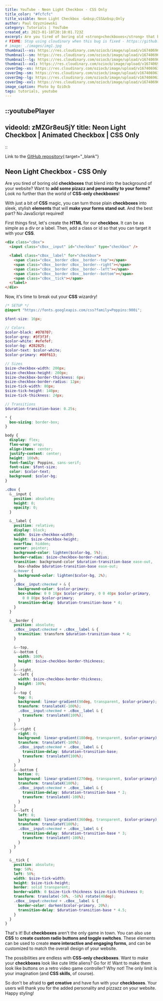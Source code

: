 ```yaml
---
title: YouTube - Neon Light Checkbox - CSS Only
title_color: "#fcfcfc"
title_visible: Neon Light Checkbox -&nbsp;CSS&nbsp;Only
author: Paul Ozyzniewski
category: Tutorials | YouTube
created_at: 2023-01-18T20:10:01.723Z
excerpt: Are you tired of boring old <strong>checkboxes</strong> that blend into the background of your website? Want to <strong>add some pizazz and personality to your forms?</strong> Look no further than the world of <strong>CSS-only checkboxes</strong>!
# FIXME: Stop using cloudinary when this bug is fixed - https://github.com/nuxt/image/issues/638
# image: ./images/img1.jpg
thumbnail--xs: https://res.cloudinary.com/oziocb/image/upload/v1674069637/yt-003/thumbnail--xs.jpg
thumbnail--sm: https://res.cloudinary.com/oziocb/image/upload/v1674069637/yt-003/thumbnail--sm.jpg
thumbnail--lg: https://res.cloudinary.com/oziocb/image/upload/v1674069637/yt-003/thumbnail--lg.jpg
thumbnail--xxl: https://res.cloudinary.com/oziocb/image/upload/v1674069638/yt-003/thumbnail--xxl.jpg
coverImg--xs: https://res.cloudinary.com/oziocb/image/upload/v1674069637/yt-003/coverImg--xs.jpg
coverImg--sm: https://res.cloudinary.com/oziocb/image/upload/v1674069637/yt-003/coverImg--sm.jpg
coverImg--lg: https://res.cloudinary.com/oziocb/image/upload/v1674069638/yt-003/coverImg--lg.jpg
coverImg--xxl: https://res.cloudinary.com/oziocb/image/upload/v1674069638/yt-003/coverImg--xxl.jpg
image_caption: Photo by OziOcb
tags: tutorials, youtube
---
```




::youtubePlayer
---
videoId: zMZGr8euSjY
title: Neon Light Checkbox | Animated Checkbox | CSS Only
---
::


Link to the [GitHub repository](https://github.com/OziOcb/yt-003-neon-light-checkbox){:target="_blank"}

## Neon Light Checkbox -&nbsp;CSS&nbsp;Only

Are you tired of boring old <strong>checkboxes</strong> that blend into the background of your website? Want to <strong>add some pizazz and personality to your forms?</strong> Look no further than the world of <strong>CSS-only checkboxes</strong>!

With just a bit of <strong>CSS</strong> magic, you can turn those plain <strong>checkboxes</strong> into sleek, stylish <strong>elements</strong> that will <strong>make your forms stand out</strong>. And the best part? No JavaScript required!

First things first, let's create the <strong>HTML</strong> for our <strong>checkbox</strong>. It can be as simple as a div or a label. Then, add a class or id so that you can target it with your <strong>CSS</strong>.

```html [index.html]
<div class="cBox">
  <input class="cBox__input" id="checkbox" type="checkbox" />

  <label class="cBox__label" for="checkbox">
    <span class="cBox__border cBox__border--top"></span>
    <span class="cBox__border cBox__border--right"></span>
    <span class="cBox__border cBox__border--left"></span>
    <span class="cBox__border cBox__border--bottom"></span>
    <span class="cBox__tick"></span>
  </label>
</div>
```

Now, it's time to break out your <strong>CSS</strong> wizardry!

```scss [style.scss]
/* SETUP */
@import "https://fonts.googleapis.com/css?family=Poppins:900i";

$font-size: 16px;

// Colors
$color-black: #070707;
$color-grey: #3f3f3f;
$color-white: #efefef;
$color-bg: #282825;
$color-text: $color-white;
$color-primary: #00f613;

// Sizes
$size-checkbox-width: 200px;
$size-checkbox-height: 200px;
$size-checkbox-border-thickness: 6px;
$size-checkbox-border-radius: 12px;
$size-tick-width: 80px;
$size-tick-height: 140px;
$size-tick-thickness: 24px;

// Transitions
$duration-transition-base: 0.25s;

* {
  box-sizing: border-box;
}

body {
  display: flex;
  flex-wrap: wrap;
  align-items: center;
  justify-content: center;
  height: 100vh;
  font-family: Poppins, sans-serif;
  font-size: $font-size;
  color: $color-text;
  background: $color-bg;
}

.cBox {
  &__input {
    position: absolute;
    height: 0;
    opacity: 0;
  }

  &__label {
    position: relative;
    display: block;
    width: $size-checkbox-width;
    height: $size-checkbox-height;
    overflow: hidden;
    cursor: pointer;
    background-color: lighten($color-bg, 5%);
    border-radius: $size-checkbox-border-radius;
    transition: background-color $duration-transition-base ease-out,
      box-shadow $duration-transition-base ease-out;
    &:hover {
      background-color: lighten($color-bg, 2%);
    }
    .cBox__input:checked + & {
      background-color: $color-primary;
      box-shadow: 0 0 10px $color-primary, 0 0 40px $color-primary,
        0 0 80px $color-primary;
      transition-delay: $duration-transition-base * 4;
    }
  }

  &__border {
    position: absolute;
    .cBox__input:checked + .cBox__label & {
      transition: transform $duration-transition-base * 4;
    }

    &--top,
    &--bottom {
      width: 100%;
      height: $size-checkbox-border-thickness;
    }
    &--right,
    &--left {
      width: $size-checkbox-border-thickness;
      height: 100%;
    }
    &--top {
      top: 0;
      background: linear-gradient(90deg, transparent, $color-primary);
      transform: translateX(-100%);
      .cBox__input:checked + .cBox__label & {
        transform: translateX(100%);
      }
    }
    &--right {
      right: 0;
      background: linear-gradient(180deg, transparent, $color-primary);
      transform: translateY(-100%);
      .cBox__input:checked + .cBox__label & {
        transition-delay: $duration-transition-base;
        transform: translateY(100%);
      }
    }
    &--bottom {
      bottom: 0;
      background: linear-gradient(270deg, transparent, $color-primary);
      transform: translateX(100%);
      .cBox__input:checked + .cBox__label & {
        transition-delay: $duration-transition-base * 2;
        transform: translateX(-100%);
      }
    }
    &--left {
      left: 0;
      background: linear-gradient(360deg, transparent, $color-primary);
      transform: translateY(100%);
      .cBox__input:checked + .cBox__label & {
        transition-delay: $duration-transition-base * 3;
        transform: translateY(-100%);
      }
    }
  }

  &__tick {
    position: absolute;
    top: 50%;
    left: 50%;
    width: $size-tick-width;
    height: $size-tick-height;
    border: solid transparent;
    border-width: 0 $size-tick-thickness $size-tick-thickness 0;
    transform: translate(-50%, -58%) rotate(40deg);
    .cBox__input:checked + .cBox__label & {
      border-color: darken($color-primary, 20%);
      transition-delay: $duration-transition-base * 4.5;
    }
  }
}
```

That's it! But <strong>checkboxes</strong> aren't the only game in town. You can also use <strong>CSS</strong> to <strong>create custom radio buttons and toggle switches</strong>. These elements can be used to create <strong>more interactive and engaging forms</strong>, and can be customized to match the overall design of your website.

The possibilities are endless with <strong>CSS-only checkboxes</strong>. Want to make your <strong>checkboxes</strong> look like cute little aliens? Go for it! Want to make them look like buttons on a retro video game controller? Why not! The only limit is your imagination (and <strong>CSS skills</strong>, of course).

So don't be afraid to <strong>get creative</strong> and have fun with your <strong>checkboxes</strong>. Your users will thank you for the added personality and pizzazz on your website. Happy styling!